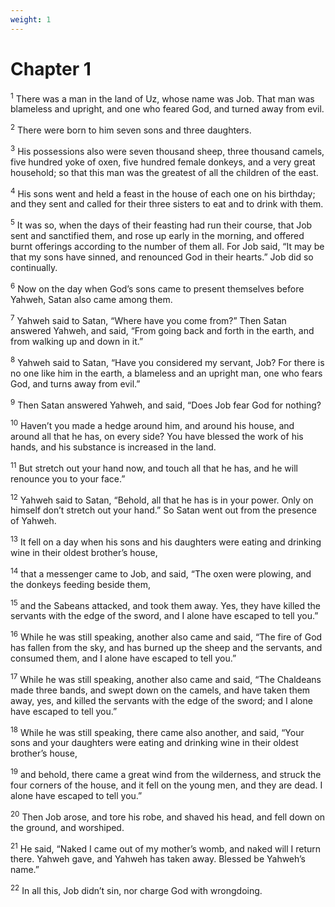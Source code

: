 ```yaml
---
weight: 1
---
```


# Chapter 1

<sup>1</sup> There was a man in the land of Uz, whose name was Job. That man was blameless and upright, and one who feared God, and turned away from evil. 

<sup>2</sup> There were born to him seven sons and three daughters. 

<sup>3</sup> His possessions also were seven thousand sheep, three thousand camels, five hundred yoke of oxen, five hundred female donkeys, and a very great household; so that this man was the greatest of all the children of the east. 

<sup>4</sup> His sons went and held a feast in the house of each one on his birthday; and they sent and called for their three sisters to eat and to drink with them. 

<sup>5</sup> It was so, when the days of their feasting had run their course, that Job sent and sanctified them, and rose up early in the morning, and offered burnt offerings according to the number of them all. For Job said, “It may be that my sons have sinned, and renounced God in their hearts.” Job did so continually. 

<sup>6</sup> Now on the day when God’s sons came to present themselves before Yahweh, Satan also came among them. 

<sup>7</sup> Yahweh said to Satan, “Where have you come from?” Then Satan answered Yahweh, and said, “From going back and forth in the earth, and from walking up and down in it.” 

<sup>8</sup> Yahweh said to Satan, “Have you considered my servant, Job? For there is no one like him in the earth, a blameless and an upright man, one who fears God, and turns away from evil.” 

<sup>9</sup> Then Satan answered Yahweh, and said, “Does Job fear God for nothing? 

<sup>10</sup> Haven’t you made a hedge around him, and around his house, and around all that he has, on every side? You have blessed the work of his hands, and his substance is increased in the land. 

<sup>11</sup> But stretch out your hand now, and touch all that he has, and he will renounce you to your face.” 

<sup>12</sup> Yahweh said to Satan, “Behold, all that he has is in your power. Only on himself don’t stretch out your hand.” So Satan went out from the presence of Yahweh. 

<sup>13</sup> It fell on a day when his sons and his daughters were eating and drinking wine in their oldest brother’s house, 

<sup>14</sup> that a messenger came to Job, and said, “The oxen were plowing, and the donkeys feeding beside them, 

<sup>15</sup> and the Sabeans attacked, and took them away. Yes, they have killed the servants with the edge of the sword, and I alone have escaped to tell you.” 

<sup>16</sup> While he was still speaking, another also came and said, “The fire of God has fallen from the sky, and has burned up the sheep and the servants, and consumed them, and I alone have escaped to tell you.” 

<sup>17</sup> While he was still speaking, another also came and said, “The Chaldeans made three bands, and swept down on the camels, and have taken them away, yes, and killed the servants with the edge of the sword; and I alone have escaped to tell you.” 

<sup>18</sup> While he was still speaking, there came also another, and said, “Your sons and your daughters were eating and drinking wine in their oldest brother’s house, 

<sup>19</sup> and behold, there came a great wind from the wilderness, and struck the four corners of the house, and it fell on the young men, and they are dead. I alone have escaped to tell you.” 

<sup>20</sup> Then Job arose, and tore his robe, and shaved his head, and fell down on the ground, and worshiped. 

<sup>21</sup> He said, “Naked I came out of my mother’s womb, and naked will I return there. Yahweh gave, and Yahweh has taken away. Blessed be Yahweh’s name.” 

<sup>22</sup> In all this, Job didn’t sin, nor charge God with wrongdoing. 


